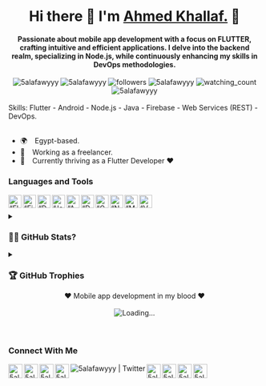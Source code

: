 <h1 align="center"> Hi there 👋 I'm <a href="https://5alafawyyy.github.io/"> Ahmed Khallaf.</a> 💪</h1>
<h4 align="center"> Passionate about mobile app development with a focus on FLUTTER, crafting intuitive and efficient applications. I delve into the backend realm, specializing in Node.js, while continuously enhancing my skills in DevOps methodologies.</h4>


<div align="center" class="row">
    <img src="https://img.shields.io/github/followers/5alafawyyy?logo=github&label=Github%20Followers&style=flat-square" alt="5alafawyyy" />
    <img src="https://img.shields.io/github/stars/5alafawyyy?logo=github&label=Github%20Stars&style=flat-square" alt="5alafawyyy" />
    <img alt="followers" src="https://img.shields.io/github/followers/5alafawyyy?label=Followers&style=social">
    <img src="https://img.shields.io/badge/dynamic/json?logo=github&label=Github%20Forks&style=flat-square&query=%24.forks&url=https://api.github-star-counter.workers.dev/user/5alafawyyy" alt="5alafawyyy" />
    <img src="https://komarev.com/ghpvc/?username=5alafawyyy&logo=github&color=brightgreen" alt="watching_count" />
    <img src="https://img.shields.io/badge/-CONNECT-blue?style=flat-square&logo=Linkedin&link=https://www.linkedin.com/in/ahmed-khallaf-a4151213a/" alt="5alafawyyy" />
</div>

<br>
<div class="row">
 Skills: Flutter - Android - Node.js - Java - Firebase - Web Services (REST) - DevOps.
</div>
<br>

- 🌍 &ensp; Egypt-based.
- 🧑 &ensp; Working as a freelancer. 
- 🌱 &ensp; Currently thriving as a Flutter Developer ❤️

### Languages and Tools

[<img align="left" alt=“Flutter” width="26px" src="https://www.vectorlogo.zone/logos/flutterio/flutterio-icon.svg" />][flutter]
[<img align="left" alt=“Firebase” width="26px" src="https://www.vectorlogo.zone/logos/firebase/firebase-icon.svg" />][firebase]
[<img align="left" alt=“Dart” width="26px" src="https://www.vectorlogo.zone/logos/dartlang/dartlang-icon.svg" />][dart]
[<img align="left" alt=“Java” width="26px" src="https://www.vectorlogo.zone/logos/java/java-icon.svg" />][java]
[<img align="left" alt=“Appwrite” width="26px" src="https://www.vectorlogo.zone/logos/appwriteio/appwriteio-icon.svg" />][appwrite]
[<img align="left" alt=“Docker” width="26px" src="https://www.vectorlogo.zone/logos/docker/docker-icon.svg" />][docker]
[<img align="left" alt=“GO” width="26px" src="https://www.vectorlogo.zone/logos/golang/golang-icon.svg" />][go]
[<img align="left" alt=“NodeJS” width="26px" src="https://www.vectorlogo.zone/logos/nodejs/nodejs-icon.svg" />][nodeJs]
[<img align="left" alt=“MongoDB” width="26px" src="https://www.vectorlogo.zone/logos/mongodb/mongodb-icon.svg" />][mongoDB]
[<img align="left" alt=“VSCode” width="26px" src="https://www.vectorlogo.zone/logos/visualstudio_code/visualstudio_code-icon.svg" />][vscode]

<br />
<br />

<details><summary><strong><h3>🤷‍♂️ GitHub Stats?</h3></strong></summary>

<table cellspacing="0" cellpadding="0" style="border:none;">
  <tr>
    <td>
      <img align="center" src="https://github-readme-stats.vercel.app/api?username=5alafawyyy&show_icons=true&locale=en" alt="5alafawyyy" />
    </td>
    <td>
      <img align="center" src="https://github-readme-streak-stats.herokuapp.com/?user=5alafawyyy&" alt="5alafawyyy" />
    </td>
   </tr>
 <tr>
    <td>
      <a href="https://github.com/5alafawyyy">
  <img align="center" src="https://github-readme-stats.vercel.app/api/top-langs/?username=5alafawyyy&theme=light&hide_langs_below=1" />
</a>
    </td>
    
   </tr>
</table>

<br />
<br />

</details>
<details><summary><strong><h3>🏆 GitHub Trophies</h3></strong></summary>
 
![](https://github-profile-trophy.vercel.app/?username=5alafawyyy&theme=darkhub&no-frame=false&no-bg=true&margin-w=4)

</details>


<div align="center">
❤ Mobile app development in my blood ❤
<br />
<br />
<img align="center" src = "https://profile-counter.glitch.me/5alafawyyy/count.svg" alt ="Loading...">
</div>


<br />
<br />

### Connect With Me

 
[<img align="left" alt="5alafawyyy | Website" width="28px" src="https://firebasestorage.googleapis.com/v0/b/web-johannesmilke.appspot.com/o/other%2Fsocial%2Fwebsite.png?alt=media" />][website]
[<img align="left" alt="5alafawyyy | Gmail" width="28px" src="https://www.vectorlogo.zone/logos/gmail/gmail-tile.svg" />][mail]
[<img align="left" alt="5alafawyyy | YouTube" width="28px" src="https://www.vectorlogo.zone/logos/youtube/youtube-tile.svg" />][youtube]
[<img align="left" alt="5alafawyyy | LinkedIn" width="28px" src="https://www.vectorlogo.zone/logos/linkedin/linkedin-tile.svg" />][linkedin]
[<img align="left" alt="5alafawyyy | Twitter" src="https://img.shields.io/twitter/follow/Ahmed__Khallaf?style=social&logo=twitter" />][twitter]
[<img align="left" alt="5alafawyyy | Instagram" width="28px" src="https://www.vectorlogo.zone/logos/instagram/instagram-tile.svg" />][instagram]
[<img align="left" alt="5alafawyyy | Facebook" width="28px" src="https://www.vectorlogo.zone/logos/facebook/facebook-tile.svg" />][facebook]
[<img align="left" alt="5alafawyyy | Medium" width="28px" src="https://www.vectorlogo.zone/logos/medium/medium-tile.svg" />][medium]
[<img align="left" alt="5alafawyyy | Whatsapp" width="28px" src="https://www.vectorlogo.zone/logos/whatsapp/whatsapp-tile.svg" />][whatsapp]

<br />
<br />

[website]: https://5alafawyyy.github.io/
[whatsapp]: https://wa.me/+201026701059
[mail]: mailto:ahmedkhallaf2098@gmail.com
[twitter]: https://twitter.com/Ahmed__Khallaf
[youtube]: https://www.youtube.com/channel/UCX83L65Wf9xy3YswdQYhRjg
[linkedin]: https://www.linkedin.com/in/ahmed-khallaf-a4151213a/
[github]: https://github.com/5alafawyyy
[instagram]: https://www.instagram.com/ahmedkhallaf98/
[facebook]: https://web.facebook.com/ahmedkhallaf2098/
[medium]: https://medium.com/@5alafawyyy
[flutter]: https://flutter.dev
[dart]: https://dart.dev
[vscode]: https://code.visualstudio.com
[firebase]: https://firebase.google.com
[java]: https://www.java.com/en
[nodeJs]: https://nodejs.org
[mongoDB]: https://www.mongodb.com
[docker]: https://www.docker.com
[appwrite]: https://appwrite.io
[go]: https://golang.org
